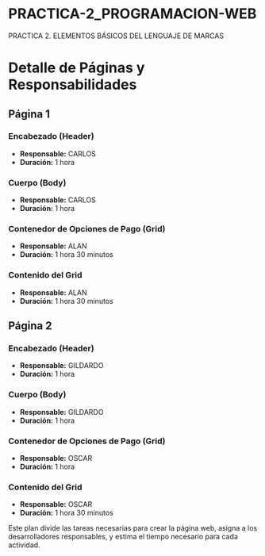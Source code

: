 # PRACTICA-2_PROGRAMACION-WEB
 PRACTICA 2. ELEMENTOS BÁSICOS DEL LENGUAJE DE MARCAS

# Detalle de Páginas y Responsabilidades

## Página 1

### Encabezado (Header)
- **Responsable:** CARLOS
- **Duración:** 1 hora

### Cuerpo (Body)
- **Responsable:** CARLOS
- **Duración:** 1 hora

### Contenedor de Opciones de Pago (Grid)
- **Responsable:** ALAN
- **Duración:** 1 hora 30 minutos

### Contenido del Grid
- **Responsable:** ALAN
- **Duración:** 1 hora 30 minutos

## Página 2

### Encabezado (Header)
- **Responsable:** GILDARDO
- **Duración:** 1 hora

### Cuerpo (Body)
- **Responsable:** GILDARDO
- **Duración:** 1 hora

### Contenedor de Opciones de Pago (Grid)
- **Responsable:** OSCAR
- **Duración:** 1 hora

### Contenido del Grid
- **Responsable:** OSCAR
- **Duración:** 1 hora 30 minutos


Este plan divide las tareas necesarias para crear la página web, asigna a los desarrolladores responsables, y estima el tiempo necesario para cada actividad.

